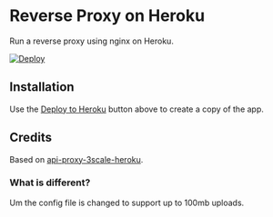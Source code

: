 # Reverse Proxy on Heroku

Run a reverse proxy using nginx on Heroku.

[![Deploy](https://www.herokucdn.com/deploy/button.png)](https://heroku.com/deploy)

## Installation

Use the [Deploy to Heroku](https://heroku.com/deploy) button above to create a copy of the app.

## Credits

Based on [api-proxy-3scale-heroku](https://github.com/Taytay/api-proxy-3scale-heroku).


### What is different?

Um the config file is changed to support up to 100mb uploads.

